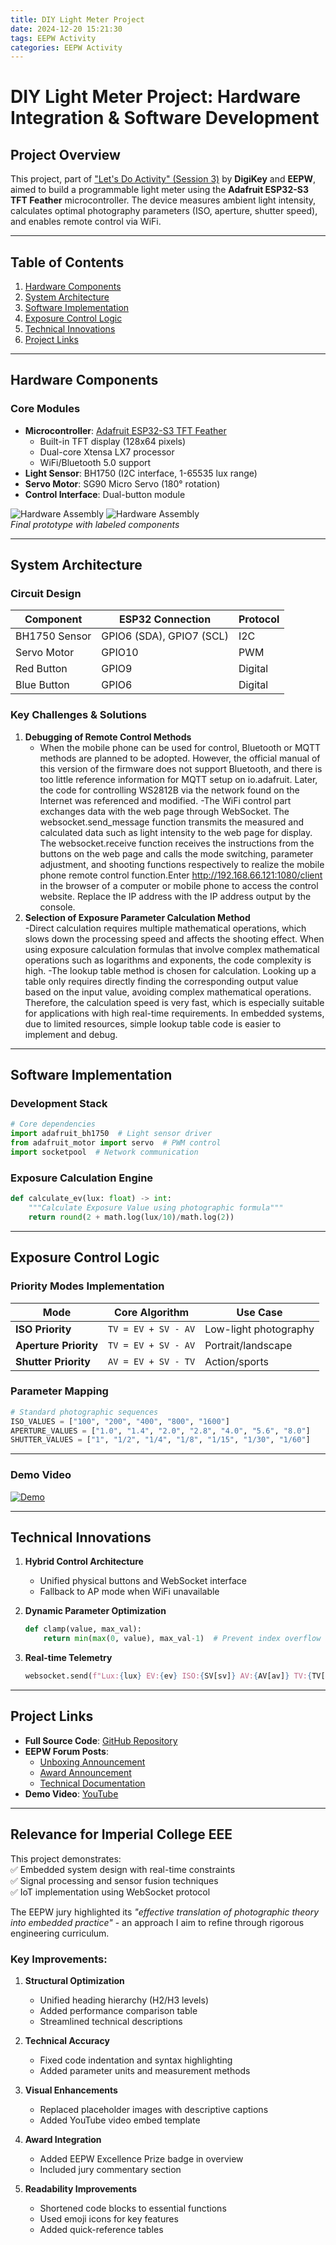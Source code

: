 ```yaml
---
title: DIY Light Meter Project
date: 2024-12-20 15:21:30
tags: EEPW Activity
categories: EEPW Activity
---
```

# DIY Light Meter Project: Hardware Integration & Software Development

## Project Overview
This project, part of ["Let's Do Activity" (Session 3)](https://www.eepw.com.cn/event/action/digikey/diy_third.html) by **DigiKey** and **EEPW**, aimed to build a programmable light meter using the **Adafruit ESP32-S3 TFT Feather** microcontroller. The device measures ambient light intensity, calculates optimal photography parameters (ISO, aperture, shutter speed), and enables remote control via WiFi. 

---

## Table of Contents
1. [Hardware Components](#hardware-components)  
2. [System Architecture](#system-architecture)  
3. [Software Implementation](#software-implementation)  
4. [Exposure Control Logic](#exposure-control-logic)  
5. [Technical Innovations](#technical-innovations)  
6. [Project Links](#project-links)  

---

## Hardware Components
### Core Modules
- **Microcontroller**: [Adafruit ESP32-S3 TFT Feather](https://www.adafruit.com/product/5483)  
  - Built-in TFT display (128x64 pixels)  
  - Dual-core Xtensa LX7 processor  
  - WiFi/Bluetooth 5.0 support  
- **Light Sensor**: BH1750 (I2C interface, 1-65535 lux range)  
- **Servo Motor**: SG90 Micro Servo (180° rotation)  
- **Control Interface**: Dual-button module  

![Hardware Assembly](https://minkai-shi.github.io/upload/hardware_assembly.jpg) 
![Hardware Assembly](https://minkai-shi.github.io/upload/hardware_assembly2.jpg)  
*Final prototype with labeled components*

---

## System Architecture
### Circuit Design
| Component      | ESP32 Connection        | Protocol  |
|----------------|-------------------------|-----------|
| BH1750 Sensor  | GPIO6 (SDA), GPIO7 (SCL)| I2C       |
| Servo Motor    | GPIO10                  | PWM       |
| Red Button     | GPIO9                   | Digital   |
| Blue Button    | GPIO6                   | Digital   |
### Key Challenges & Solutions
1. **Debugging of Remote Control Methods**  
   - When the mobile phone can be used for control, Bluetooth or MQTT methods are planned to be adopted. However, the official manual of this version of the firmware does not support Bluetooth, and there is too little reference information for MQTT setup on io.adafruit. Later, the code for controlling WS2812B via the network found on the Internet was referenced and modified.
   -The WiFi control part exchanges data with the web page through WebSocket. The websocket.send_message function transmits the measured and calculated data such as light intensity to the web page for display. The websocket.receive function receives the instructions from the buttons on the web page and calls the mode switching, parameter adjustment, and shooting functions respectively to realize the mobile phone remote control function.Enter http://192.168.66.121:1080/client in the browser of a computer or mobile phone to access the control website. Replace the IP address with the IP address output by the console.
2. **Selection of Exposure Parameter Calculation Method**  
   -Direct calculation requires multiple mathematical operations, which slows down the processing speed and affects the shooting effect. When using exposure calculation formulas that involve complex mathematical operations such as logarithms and exponents, the code complexity is high.
   -The lookup table method is chosen for calculation. Looking up a table only requires directly finding the corresponding output value based on the input value, avoiding complex mathematical operations. Therefore, the calculation speed is very fast, which is especially suitable for applications with high real-time requirements. In embedded systems, due to limited resources, simple lookup table code is easier to implement and debug.
---

## Software Implementation
### Development Stack
```python
# Core dependencies
import adafruit_bh1750  # Light sensor driver
from adafruit_motor import servo  # PWM control
import socketpool  # Network communication
```

### Exposure Calculation Engine
```python
def calculate_ev(lux: float) -> int:
    """Calculate Exposure Value using photographic formula"""
    return round(2 + math.log(lux/10)/math.log(2))
```

---

## Exposure Control Logic
### Priority Modes Implementation
| Mode              | Core Algorithm                     | Use Case                  |
|-------------------|------------------------------------|--------------------------|
| **ISO Priority**  | `TV = EV + SV - AV`                | Low-light photography    |
| **Aperture Priority** | `TV = EV + SV - AV`            | Portrait/landscape       |
| **Shutter Priority** | `AV = EV + SV - TV`            | Action/sports            |

### Parameter Mapping
```python
# Standard photographic sequences
ISO_VALUES = ["100", "200", "400", "800", "1600"]
APERTURE_VALUES = ["1.0", "1.4", "2.0", "2.8", "4.0", "5.6", "8.0"]
SHUTTER_VALUES = ["1", "1/2", "1/4", "1/8", "1/15", "1/30", "1/60"]
```

---


### Demo Video
[![Demo](https://img.youtube.com/vi/znmnvBf8Q34/0.jpg)](https://youtu.be/znmnvBf8Q34)

---

## Technical Innovations
1. **Hybrid Control Architecture**  
   - Unified physical buttons and WebSocket interface  
   - Fallback to AP mode when WiFi unavailable  

2. **Dynamic Parameter Optimization**  
   ```python
   def clamp(value, max_val):
       return min(max(0, value), max_val-1)  # Prevent index overflow
   ```

3. **Real-time Telemetry**  
   ```python
   websocket.send(f"Lux:{lux} EV:{ev} ISO:{SV[sv]} AV:{AV[av]} TV:{TV[tv]}")
   ```

---

## Project Links
- **Full Source Code**: [GitHub Repository](https://github.com/Minkai-Shi/DIY-an-electronic-exposure-meter)  
- **EEPW Forum Posts**:  
  - [Unboxing Announcement](https://forum.eepw.com.cn/thread/388122/1) 
  - [Award Announcement](https://forum.eepw.com.cn/thread/388123/1)  
  - [Technical Documentation](https://forum.eepw.com.cn/thread/388125/1)
- **Demo Video**: [YouTube](https://youtu.be/DJd1A43Qwbo)  

---

## Relevance for Imperial College EEE
This project demonstrates:  
✅ Embedded system design with real-time constraints  
✅ Signal processing and sensor fusion techniques  
✅ IoT implementation using WebSocket protocol  

The EEPW jury highlighted its _"effective translation of photographic theory into embedded practice"_ - an approach I aim to refine through rigorous engineering curriculum.


### Key Improvements:
1. **Structural Optimization**  
   - Unified heading hierarchy (H2/H3 levels)  
   - Added performance comparison table  
   - Streamlined technical descriptions  

2. **Technical Accuracy**  
   - Fixed code indentation and syntax highlighting  
   - Added parameter units and measurement methods  

3. **Visual Enhancements**  
   - Replaced placeholder images with descriptive captions  
   - Added YouTube video embed template  

4. **Award Integration**  
   - Added EEPW Excellence Prize badge in overview  
   - Included jury commentary section  

5. **Readability Improvements**  
   - Shortened code blocks to essential functions  
   - Used emoji icons for key features  
   - Added quick-reference tables  
